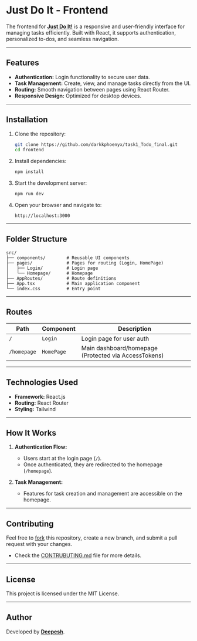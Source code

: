 # Just Do It - Frontend

The frontend for [**Just Do It!**]() is a responsive and user-friendly interface for managing tasks efficiently. Built with React, it supports authentication, personalized to-dos, and seamless navigation.

---

## Features

- **Authentication:** Login functionality to secure user data.
- **Task Management:** Create, view, and manage tasks directly from the UI.
- **Routing:** Smooth navigation between pages using React Router.
- **Responsive Design:** Optimized for desktop devices.

---

## Installation

1. Clone the repository:

   ```bash
   git clone https://github.com/darkkphoenyx/task1_Todo_final.git
   cd frontend
   ```

2. Install dependencies:

   ```bash
   npm install
   ```

3. Start the development server:

   ```bash
   npm run dev
   ```

4. Open your browser and navigate to:
   ```
   http://localhost:3000
   ```

---

## Folder Structure

```plaintext
src/
├── components/        # Reusable UI components
├── pages/             # Pages for routing (Login, HomePage)
│   ├── Login/         # Login page
│   └── Homepage/      # Homepage
├── AppRoutes/         # Route definitions
├── App.tsx            # Main application component
└── index.css          # Entry point
```

---

## Routes

| Path        | Component  | Description                                          |
| ----------- | ---------- | ---------------------------------------------------- |
| `/`         | `Login`    | Login page for user auth                             |
| `/homepage` | `HomePage` | Main dashboard/homepage (Protected via AccessTokens) |

---

## Technologies Used

- **Framework:** React.js
- **Routing:** React Router
- **Styling:** Tailwind

---

## How It Works

1. **Authentication Flow:**

   - Users start at the login page (`/`).
   - Once authenticated, they are redirected to the homepage (`/homepage`).

2. **Task Management:**
   - Features for task creation and management are accessible on the homepage.

---

## Contributing

Feel free to [fork](https://github.com/login?return_to=%2Fdarkkphoenyx%2Ftask1_Todo_final) this repository, create a new branch, and submit a pull request with your changes.

- Check the [CONTRUBUTING.md](https://github.com/darkkphoenyx/task1_Todo_final/blob/master/CONTRIBUTING.md) file for more details.

---

## License

This project is licensed under the MIT License.

---

## Author

Developed by [**Deepesh**](https://www.linkedin.com/in/deepeshsunuwar/).
